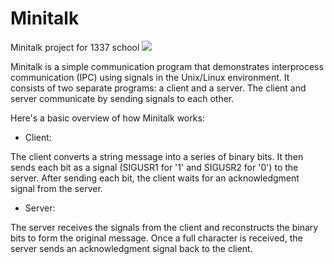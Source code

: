 # Minitalk
Minitalk project for 1337 school
![](https://i.imgur.com/5jxapRm.png)

Minitalk is a simple communication program that demonstrates interprocess communication (IPC) using signals in the Unix/Linux environment. It consists of two separate programs: a client and a server. The client and server communicate by sending signals to each other.

Here's a basic overview of how Minitalk works:

+ Client:

The client converts a string message into a series of binary bits.
It then sends each bit as a signal (SIGUSR1 for '1' and SIGUSR2 for '0') to the server.
After sending each bit, the client waits for an acknowledgment signal from the server.

+ Server:

The server receives the signals from the client and reconstructs the binary bits to form the original message.
Once a full character is received, the server sends an acknowledgment signal back to the client.
